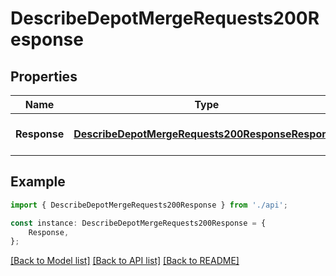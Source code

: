 # DescribeDepotMergeRequests200Response


## Properties

Name | Type | Description | Notes
------------ | ------------- | ------------- | -------------
**Response** | [**DescribeDepotMergeRequests200ResponseResponse**](DescribeDepotMergeRequests200ResponseResponse.md) |  | [optional] [default to undefined]

## Example

```typescript
import { DescribeDepotMergeRequests200Response } from './api';

const instance: DescribeDepotMergeRequests200Response = {
    Response,
};
```

[[Back to Model list]](../README.md#documentation-for-models) [[Back to API list]](../README.md#documentation-for-api-endpoints) [[Back to README]](../README.md)
